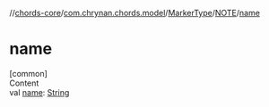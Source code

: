//[chords-core](../../../../index.md)/[com.chrynan.chords.model](../../index.md)/[MarkerType](../index.md)/[NOTE](index.md)/[name](name.md)



# name  
[common]  
Content  
val [name](name.md): [String](https://kotlinlang.org/api/latest/jvm/stdlib/kotlin/-string/index.html)  



